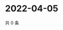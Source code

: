 # 2022-04-05

共 0 条

<!-- BEGIN WEIBO -->
<!-- 最后更新时间 Tue Apr 05 2022 10:26:14 GMT+0800 (China Standard Time) -->

<!-- END WEIBO -->
